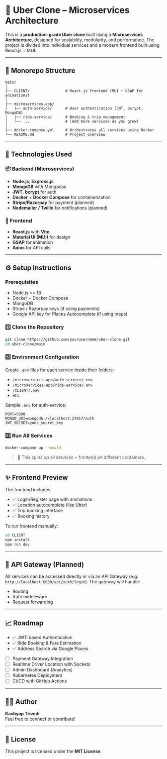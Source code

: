 # 🚗 Uber Clone – Microservices Architecture

This is a **production-grade Uber clone** built using a **Microservices Architecture**, designed for scalability, modularity, and performance. The project is divided into individual services and a modern frontend built using React.js + MUI.

---

## 🧱 Monorepo Structure

```
main/
│
├── CLIENT/                # React.js frontend (MUI + GSAP for animations)
│
├── microservices-app/
│   ├── auth-service/      # User authentication (JWT, bcrypt, MongoDB)
│   ├── ride-service/      # Booking & trip management
│   └── ...                # (Add more services as you grow)
│
├── docker-compose.yml     # Orchestrates all services using Docker
└── README.md              # Project overview
```

---

## 🚀 Technologies Used

### 📦 Backend (Microservices)
- **Node.js**, **Express.js**
- **MongoDB** with Mongoose
- **JWT**, **bcrypt** for auth
- **Docker** + **Docker Compose** for containerization
- **Stripe/Razorpay** for payment (planned)
- **Nodemailer / Twilio** for notifications (planned)

### 🎨 Frontend
- **React.js** with **Vite**
- **Material UI (MUI)** for design
- **GSAP** for animation
- **Axios** for API calls

---

## ⚙️ Setup Instructions

### Prerequisites

- Node.js >= 18
- Docker + Docker Compose
- MongoDB
- Stripe / Razorpay keys (if using payments)
- Google API key for Places Autocomplete (if using maps)

### 1️⃣ Clone the Repository

```bash
git clone https://github.com/yourusername/uber-clone.git
cd uber-clone/main
```

### 2️⃣ Environment Configuration

Create `.env` files for each service inside their folders:

* `/microservices-app/auth-service/.env`
* `/microservices-app/ride-service/.env`
* `/CLIENT/.env`
* etc.

Sample `.env` for auth-service:

```env
PORT=5000
MONGO_URI=mongodb://localhost:27017/auth
JWT_SECRET=your_secret_key
```

### 3️⃣ Run All Services

```bash
docker-compose up --build
```

> 🐳 This spins up all services + frontend on different containers.

---

## ✨ Frontend Preview

The frontend includes:

* ✅ Login/Register page with animations
* ✅ Location autocomplete (like Uber)
* ✅ Trip booking interface
* ✅ Booking history

To run frontend manually:

```bash
cd CLIENT
npm install
npm run dev
```

---

## 📡 API Gateway (Planned)

All services can be accessed directly or via an API Gateway (e.g. `http://localhost:8000/api/auth/login`). The gateway will handle:

* Routing
* Auth middleware
* Request forwarding

---

## 📈 Roadmap

* ✅ JWT-based Authentication
* ✅ Ride Booking & Fare Estimation
* ✅ Address Search via Google Places
* [ ] Payment Gateway Integration
* [ ] Realtime Driver Location with Sockets
* [ ] Admin Dashboard (Analytics)
* [ ] Kubernetes Deployment
* [ ] CI/CD with GitHub Actions

---

## 👨‍💻 Author

**Kashyap Trivedi**  
Feel free to connect or contribute!

---

## 📝 License

This project is licensed under the **MIT License**.